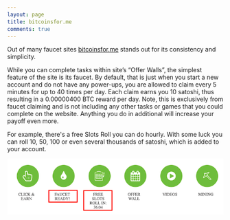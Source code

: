 ```yaml
---
layout: page
title: bitcoinsfor.me
comments: true
---
```


Out of many faucet sites <a href="http://bit.ly/www-bitcoinsfor-me" target="_blank">bitcoinsfor.me</a> stands out for its consistency and simplicity.

While you can complete tasks within site’s “Offer Walls”, the simplest feature of the site is its faucet. By default, that is just when you start a new account and do not have any power-ups, you are allowed to claim every 5 minutes for up to 40 times per day. Each claim earns you 10 satoshi, thus resulting in a 0.00000400 BTC reward per day. Note, this is exclusively from faucet claiming and is not including any other tasks or games that you could complete on the website. Anything you do in additional will increase your payoff even more.

For example, there's a free Slots Roll you can do hourly. With some luck you can roll 10, 50, 100 or even several thousands of satoshi, which is added to your account.

<p> </p>
<p><img src="/assets/images/bitcoinsfor.me-01.png" border="0"></p>
<p> </p>
